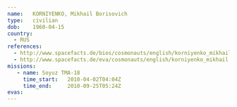 ```yaml
---
name:	KORNIYENKO, Mikhail Borisovich 
type:	civilian
dob:	1960-04-15
country:
  - RUS
references:
  - http://www.spacefacts.de/bios/cosmonauts/english/korniyenko_mikhail.htm
  - http://www.spacefacts.de/eva/cosmonauts/english/korniyenko_mikhail.htm
missions:
   - name: Soyuz TMA-18
     time_start:   2010-04-02T04:04Z
     time_end:     2010-09-25T05:24Z
evas:
---
```

